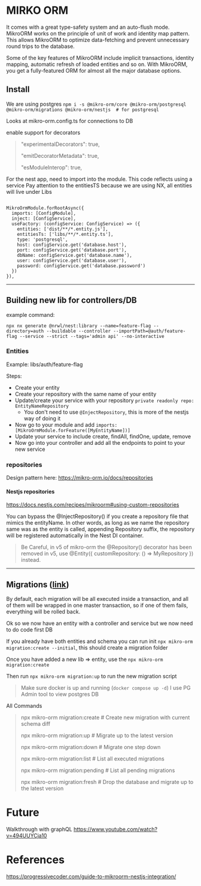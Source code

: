 # MIRKO ORM

It comes with a great type-safety system and an auto-flush mode. MikroORM works on the principle of unit of work and identity map pattern. This allows MikroORM to optimize data-fetching and prevent unnecessary round trips to the database.

Some of the key features of MikroORM include implicit transactions, identity mapping, automatic refresh of loaded entities and so on. With MikroORM, you get a fully-featured ORM for almost all the major database options.
## Install
We are using postgres
`npm i -s @mikro-orm/core @mikro-orm/postgresql @mikro-orm/migrations @mikro-orm/nestjs  # for postgresql`


Looks at mikro-orm.config.ts for connections to DB


enable support for decorators

> "experimentalDecorators": true,
>
> "emitDecoratorMetadata": true,
>
> "esModuleInterop": true,

For the nest app, need to import into the module. This code reflects using a service
Pay attention to the entitiesTS because we are using NX, all entities will live under Libs

<code>
MikroOrmModule.forRootAsync({
  imports: [ConfigModule],
  inject: [ConfigService],
  useFactory: (configService: ConfigService) => ({
    entities: ['dist/**/*.entity.js'],
    entitiesTs: ['libs/**/*.entity.ts'],
    type: 'postgresql',
    host: configService.get('database.host'),
    port: configService.get('database.port'),
    dbName: configService.get('database.name'),
    user: configService.get('database.user'),
    password: configService.get('database.password')
  })
}),
</code>

******
## Building new lib for controllers/DB
example command:

`npx nx generate @nrwl/nest:library --name=feature-flag --directory=auth --buildable --controller --importPath=@auth/feature-flag --service --strict --tags='admin api' --no-interactive`

### Entities

Example: libs/auth/feature-flag

Steps:
- Create your entity
- Create your repository with the same name of your entity
- Update/create your service with your repository `private readonly repo: EntityNameRepository`
  - You don't need to use `@InjectRepository`, this is more of the nestjs way of doing it
- Now go to your module and add `imports: [MikroOrmModule.forFeature([MyEntityName])]`
- Update your service to include create, findAll, findOne, update, remove
- Now go into your controller and add all the endpoints to point to your new service


### repositories

Design pattern here: https://mikro-orm.io/docs/repositories

#### Nestjs repositories
https://docs.nestjs.com/recipes/mikroorm#using-custom-repositories

You can bypass the @InjectRepository() if you create a repository file that mimics the entityName.
In other words, as long as we name the repository same was as the entity is called, appending Repository suffix, the repository will be registered automatically in the Nest DI container.

> Be Careful, in v5 of mikro-orm the @Repository() decorator has been removed in v5, use @Entity({ customRepository: () => MyRepository }) instead.


******
## Migrations ([link](https://mikro-orm.io/docs/migrations))
By default, each migration will be all executed inside a transaction, and all of them will be wrapped in one master transaction, so if one of them fails, everything will be rolled back.

Ok so we now have an entity with a controller and service but we now need to do code first DB

If you already have both entities and schema you can run init `npx mikro-orm migration:create --initial`, this should create a
migration folder

Once you have added a new lib => entity, use the `npx mikro-orm migration:create`

Then run `npx mikro-orm migration:up` to run the new migration script

> Make sure docker is up and running (`docker compose up -d`)
> I use PG Admin tool to view postgres DB


All Commands

> npx mikro-orm migration:create   # Create new migration with current schema diff
>
> npx mikro-orm migration:up       # Migrate up to the latest version
>
> npx mikro-orm migration:down     # Migrate one step down
>
> npx mikro-orm migration:list     # List all executed migrations
>
> npx mikro-orm migration:pending  # List all pending migrations
>
> npx mikro-orm migration:fresh    # Drop the database and migrate up to the latest version





# Future
Walkthrough with graphQL
https://www.youtube.com/watch?v=494UUYCja10



# References
https://progressivecoder.com/guide-to-mikroorm-nestjs-integration/